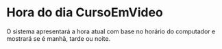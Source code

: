# Hora do dia CursoEmVideo

 O sistema apresentará a hora atual com base no horário do computador e  mostrará se é manhã, tarde ou noite.
